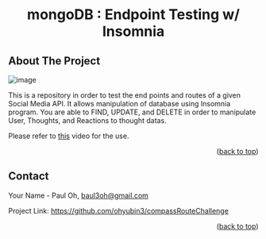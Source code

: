 
<a name="readme-top"></a>




<h1 align="center"> mongoDB : Endpoint Testing w/ Insomnia </h1>





<!-- ABOUT THE PROJECT -->
## About The Project


![image](https://user-images.githubusercontent.com/111654603/201449361-0e6a6202-28a3-4d2e-8121-fdf28a0332dc.png)


This is a repository in order to test the end points and routes of a given Social Media API.
It allows manipulation of database using Insomnia program.
You are able to FIND, UPDATE, and DELETE in order to manipulate User, Thoughts, and Reactions to thought datas.



Please refer to <a href="https://drive.google.com/file/d/19qkTrU_6pediUAAFjW_T53Wqs9H11EOk/view">this</a> video for the use.



<p align="right">(<a href="#readme-top">back to top</a>)</p>








<!-- CONTACT -->
## Contact

Your Name - Paul Oh, baul3oh@gmail.com

Project Link: https://github.com/ohyubin3/compassRouteChallenge


<p align="right">(<a href="#readme-top">back to top</a>)</p>

